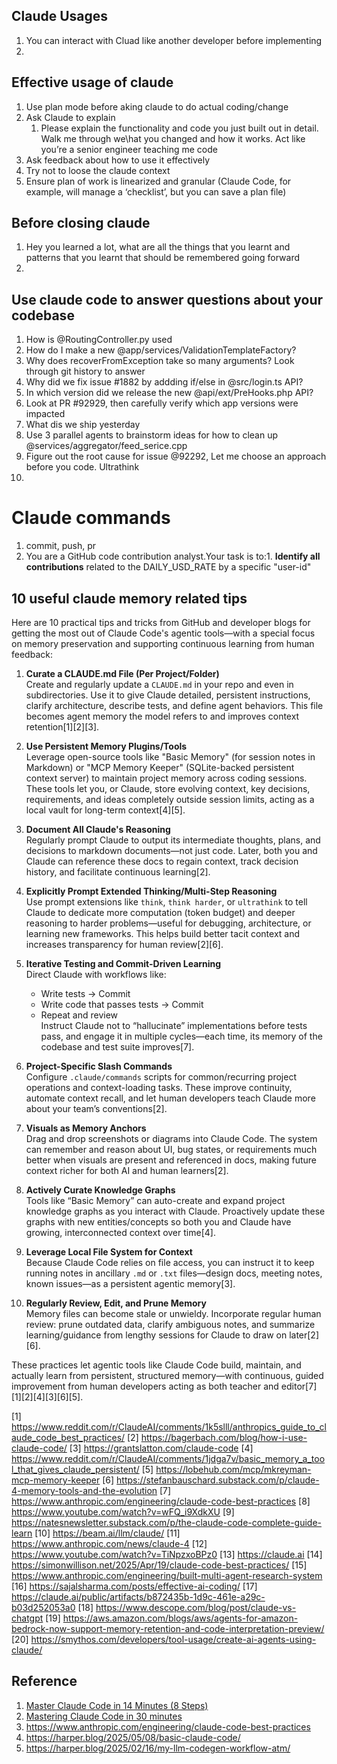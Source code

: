 ## Claude Usages
1. You can interact with Cluad like another developer before implementing
2. 

## Effective usage of claude
1. Use plan mode before aking claude to do actual coding/change
2. Ask Claude to explain
    1. Please explain the functionality and code you just built out in detail. Walk me through we\hat you changed and how it works. Act like you’re a senior engineer teaching me code
4. Ask feedback about how to use it effectively
5. Try not to loose the claude context
6. Ensure plan of work is linearized and granular (Claude Code, for example, will manage a ‘checklist’, but you can save a plan file)

## Before closing claude
1. Hey you learned a lot, what are all the things that you learnt and patterns that you learnt that should be remembered going forward
2.  


## Use claude code to answer questions about your codebase
1. How is @RoutingController.py used
2. How do I make a new @app/services/ValidationTemplateFactory?
3. Why does recoverFromException take so many arguments? Look through git history to answer
4. Why did we fix issue #1882 by addding if/else in @src/login.ts API?
5. In which version did we release the new @api/ext/PreHooks.php API?
6. Look at PR #92929, then carefully verify which app versions were impacted
7. What dis we ship yesterday
8. Use 3 parallel agents to brainstorm ideas for how to clean up @services/aggregator/feed_serice.cpp
9. Figure out the root cause for issue @92292, Let me choose an approach before you code. Ultrathink
10. 

# Claude commands
1. commit, push, pr
2. You are a GitHub code contribution analyst.Your task is to:1. **Identify all contributions** related to the  DAILY_USD_RATE  by a specific "user-id"

## 10 useful claude memory related tips
Here are 10 practical tips and tricks from GitHub and developer blogs for getting the most out of Claude Code's agentic tools—with a special focus on memory preservation and supporting continuous learning from human feedback:

1. **Curate a CLAUDE.md File (Per Project/Folder)**  
   Create and regularly update a `CLAUDE.md` in your repo and even in subdirectories. Use it to give Claude detailed, persistent instructions, clarify architecture, describe tests, and define agent behaviors. This file becomes agent memory the model refers to and improves context retention[1][2][3].

2. **Use Persistent Memory Plugins/Tools**  
   Leverage open-source tools like "Basic Memory" (for session notes in Markdown) or "MCP Memory Keeper" (SQLite-backed persistent context server) to maintain project memory across coding sessions. These tools let you, or Claude, store evolving context, key decisions, requirements, and ideas completely outside session limits, acting as a local vault for long-term context[4][5].

3. **Document All Claude's Reasoning**  
   Regularly prompt Claude to output its intermediate thoughts, plans, and decisions to markdown documents—not just code. Later, both you and Claude can reference these docs to regain context, track decision history, and facilitate continuous learning[2].

4. **Explicitly Prompt Extended Thinking/Multi-Step Reasoning**  
   Use prompt extensions like `think`, `think harder`, or `ultrathink` to tell Claude to dedicate more computation (token budget) and deeper reasoning to harder problems—useful for debugging, architecture, or learning new frameworks. This helps build better tacit context and increases transparency for human review[2][6].

5. **Iterative Testing and Commit-Driven Learning**  
   Direct Claude with workflows like:  
   - Write tests → Commit  
   - Write code that passes tests → Commit  
   - Repeat and review  
   Instruct Claude not to “hallucinate” implementations before tests pass, and engage it in multiple cycles—each time, its memory of the codebase and test suite improves[7].

6. **Project-Specific Slash Commands**  
   Configure `.claude/commands` scripts for common/recurring project operations and context-loading tasks. These improve continuity, automate context recall, and let human developers teach Claude more about your team’s conventions[2].

7. **Visuals as Memory Anchors**  
   Drag and drop screenshots or diagrams into Claude Code. The system can remember and reason about UI, bug states, or requirements much better when visuals are present and referenced in docs, making future context richer for both AI and human learners[2].

8. **Actively Curate Knowledge Graphs**  
   Tools like “Basic Memory” can auto-create and expand project knowledge graphs as you interact with Claude. Proactively update these graphs with new entities/concepts so both you and Claude have growing, interconnected context over time[4].

9. **Leverage Local File System for Context**  
   Because Claude Code relies on file access, you can instruct it to keep running notes in ancillary `.md` or `.txt` files—design docs, meeting notes, known issues—as a persistent agentic memory[3].

10. **Regularly Review, Edit, and Prune Memory**  
   Memory files can become stale or unwieldy. Incorporate regular human review: prune outdated data, clarify ambiguous notes, and summarize learning/guidance from lengthy sessions for Claude to draw on later[2][6].

These practices let agentic tools like Claude Code build, maintain, and actually learn from persistent, structured memory—with continuous, guided improvement from human developers acting as both teacher and editor[7][1][2][4][3][6][5].

[1] https://www.reddit.com/r/ClaudeAI/comments/1k5slll/anthropics_guide_to_claude_code_best_practices/
[2] https://bagerbach.com/blog/how-i-use-claude-code/
[3] https://grantslatton.com/claude-code
[4] https://www.reddit.com/r/ClaudeAI/comments/1jdga7v/basic_memory_a_tool_that_gives_claude_persistent/
[5] https://lobehub.com/mcp/mkreyman-mcp-memory-keeper
[6] https://stefanbauschard.substack.com/p/claude-4-memory-tools-and-the-evolution
[7] https://www.anthropic.com/engineering/claude-code-best-practices
[8] https://www.youtube.com/watch?v=wFQ_i9XdkXU
[9] https://natesnewsletter.substack.com/p/the-claude-code-complete-guide-learn
[10] https://beam.ai/llm/claude/
[11] https://www.anthropic.com/news/claude-4
[12] https://www.youtube.com/watch?v=TiNpzxoBPz0
[13] https://claude.ai
[14] https://simonwillison.net/2025/Apr/19/claude-code-best-practices/
[15] https://www.anthropic.com/engineering/built-multi-agent-research-system
[16] https://sajalsharma.com/posts/effective-ai-coding/
[17] https://claude.ai/public/artifacts/b872435b-1d9c-461e-a29c-b03d252053a0
[18] https://www.descope.com/blog/post/claude-vs-chatgpt
[19] https://aws.amazon.com/blogs/aws/agents-for-amazon-bedrock-now-support-memory-retention-and-code-interpretation-preview/
[20] https://smythos.com/developers/tool-usage/create-ai-agents-using-claude/

## Reference
1. [Master Claude Code in 14 Minutes (8 Steps)](https://www.youtube.com/watch?v=cjW6ofe7AY4)
2. [Mastering Claude Code in 30 minutes](https://www.youtube.com/watch?v=6eBSHbLKuN0&t=12s)
3. https://www.anthropic.com/engineering/claude-code-best-practices
4. https://harper.blog/2025/05/08/basic-claude-code/
5. https://harper.blog/2025/02/16/my-llm-codegen-workflow-atm/
